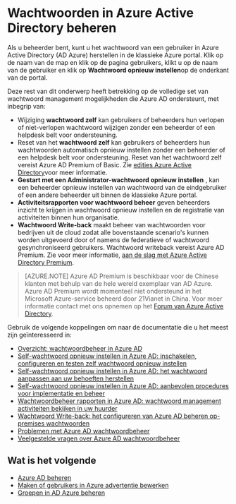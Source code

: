 <properties
    pageTitle="Wachtwoorden in Azure Active Directory beheren | Microsoft Azure"
    description="Het beheren van wachtwoorden in Azure Active Directory."
    services="active-directory"
    documentationCenter=""
    authors="curtand"
    manager="femila"
    editor=""/>

<tags
    ms.service="active-directory"
    ms.workload="identity"
    ms.tgt_pltfrm="na"
    ms.devlang="na"
    ms.topic="article"
    ms.date="08/23/2016"
    ms.author="curtand"/>

# <a name="manage-passwords-in-azure-active-directory"></a>Wachtwoorden in Azure Active Directory beheren

Als u beheerder bent, kunt u het wachtwoord van een gebruiker in Azure Active Directory (AD Azure) herstellen in de klassieke Azure portal. Klik op de naam van de map en klik op de pagina gebruikers, klikt u op de naam van de gebruiker en klik op **Wachtwoord opnieuw instellen**op de onderkant van de portal.

Deze rest van dit onderwerp heeft betrekking op de volledige set van wachtwoord management mogelijkheden die Azure AD ondersteunt, met inbegrip van:

- Wijziging **wachtwoord zelf** kan gebruikers of beheerders hun verlopen of niet-verlopen wachtwoord wijzigen zonder een beheerder of een helpdesk belt voor ondersteuning.
- Reset van het **wachtwoord zelf** kan gebruikers of beheerders hun wachtwoorden automatisch opnieuw instellen zonder een beheerder of een helpdesk belt voor ondersteuning. Reset van het wachtwoord zelf vereist Azure AD Premium of Basic. Zie [edities Azure Active Directory](active-directory-editions.md)voor meer informatie.
- **Gestart met een Administrator-wachtwoord opnieuw instellen** , kan een beheerder opnieuw instellen van wachtwoord van de eindgebruiker of een andere beheerder uit binnen de klassieke Azure portal.
- **Activiteitsrapporten voor wachtwoord beheer** geven beheerders inzicht te krijgen in wachtwoord opnieuw instellen en de registratie van activiteiten binnen hun organisatie.
- **Wachtwoord Write-back** maakt beheer van wachtwoorden voor bedrijven uit de cloud zodat alle bovenstaande scenario's kunnen worden uitgevoerd door of namens de federatieve of wachtwoord gesynchroniseerd gebruikers. Wachtwoord writeback vereist Azure AD Premium. Zie voor meer informatie, [aan de slag met Azure Active Directory Premium](active-directory-get-started-premium.md).

> [AZURE.NOTE]
> Azure AD Premium is beschikbaar voor de Chinese klanten met behulp van de hele wereld exemplaar van AD Azure. Azure AD Premium wordt momenteel niet ondersteund in het Microsoft Azure-service beheerd door 21Vianet in China. Voor meer informatie contact met ons opnemen op het [Forum van Azure Active Directory](https://feedback.azure.com/forums/169401-azure-active-directory/).

Gebruik de volgende koppelingen om naar de documentatie die u het meest zijn geïnteresseerd in:

- [Overzicht: wachtwoordbeheer in Azure AD](active-directory-passwords-how-it-works.md)
- [Self-wachtwoord opnieuw instellen in Azure AD: inschakelen, configureren en testen zelf wachtwoord opnieuw instellen](active-directory-passwords-getting-started.md#enable-users-to-reset-their-azure-ad-passwords)
- [Self-wachtwoord opnieuw instellen in Azure AD: het wachtwoord aanpassen aan uw behoeften herstellen](active-directory-passwords-customize.md)
- [Self-wachtwoord opnieuw instellen in Azure AD: aanbevolen procedures voor implementatie en beheer](active-directory-passwords-best-practices.md)
- [Wachtwoordbeheer rapporten in Azure AD: wachtwoord management activiteiten bekijken in uw huurder](active-directory-passwords-get-insights.md)
- [Wachtwoord Write-back: het configureren van Azure AD beheren op-premises wachtwoorden](active-directory-passwords-getting-started.md#enable-users-to-reset-or-change-their-ad-passwords)
- [Problemen met Azure AD wachtwoordbeheer](active-directory-passwords-troubleshoot.md)
- [Veelgestelde vragen over Azure AD wachtwoordbeheer](active-directory-passwords-faq.md)


## <a name="whats-next"></a>Wat is het volgende

- [Azure AD beheren](active-directory-administer.md)
- [Maken of gebruikers in Azure advertentie bewerken](active-directory-create-users.md)
- [Groepen in AD Azure beheren](active-directory-manage-groups.md)
